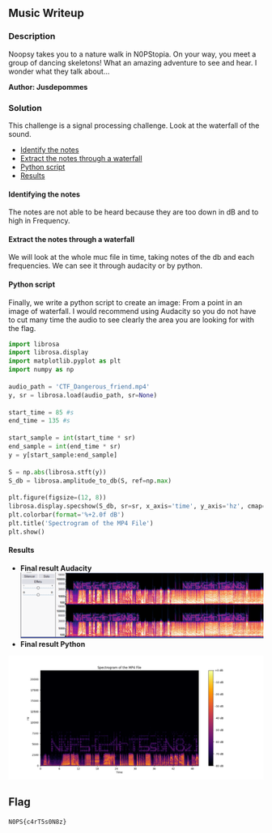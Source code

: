 ## Music Writeup

### Description
Noopsy takes you to a nature walk in N0PStopia.
On your way, you meet a group of dancing skeletons! What an amazing adventure to see and hear.
I wonder what they talk about...

**Author: Jusdepommes**

### Solution
This challenge is a signal processing challenge. Look at the waterfall of the sound.

- [Identify the notes](#identify-the-notes)
- [ Extract the notes through a waterfall](#extract-the-notes-through-a-waterfall)
- [Python script](#python-script)
- [Results](#results)

#### Identifying the notes
The notes are not able to be heard because they are too down in dB and to high in Frequency.

#### Extract the notes through a waterfall
We will look at the whole muc file in time, taking notes of the db and each frequencies. We can see it through audacity or by python.
#### Python script
Finally, we write a python script to create an image: From a point in an image of waterfall. I would recommend using Audacity so you do not have to cut many time the audio to see clearly the area you are looking for with the flag.
```python
import librosa
import librosa.display
import matplotlib.pyplot as plt
import numpy as np

audio_path = 'CTF_Dangerous_friend.mp4'
y, sr = librosa.load(audio_path, sr=None)

start_time = 85 #s
end_time = 135 #s

start_sample = int(start_time * sr)
end_sample = int(end_time * sr)
y = y[start_sample:end_sample]

S = np.abs(librosa.stft(y))
S_db = librosa.amplitude_to_db(S, ref=np.max)

plt.figure(figsize=(12, 8))
librosa.display.specshow(S_db, sr=sr, x_axis='time', y_axis='hz', cmap='inferno')
plt.colorbar(format='%+2.0f dB')
plt.title('Spectrogram of the MP4 File')
plt.show()
```

#### Results
- **Final result Audacity**
![assets/final_result_version2.png](assets/final_result_version2.png)
- **Final result Python**

![assets/final_result.png](assets/final_result.png)

## Flag
`N0PS{c4rT5s0N8z}`